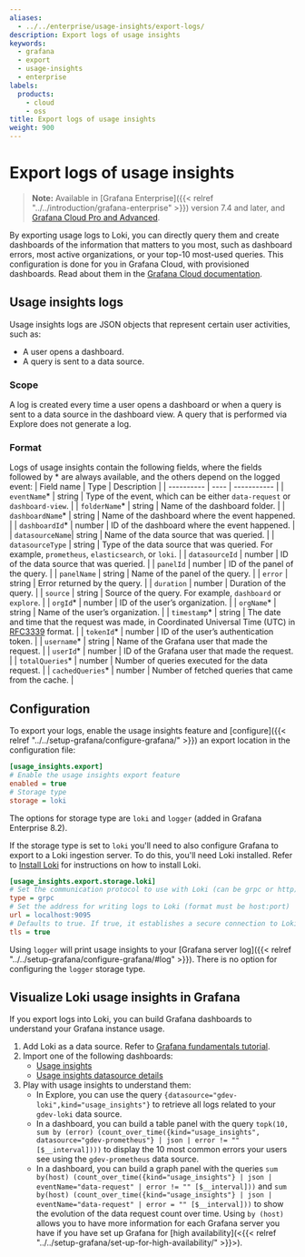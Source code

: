 ```yaml
---
aliases:
  - ../../enterprise/usage-insights/export-logs/
description: Export logs of usage insights
keywords:
  - grafana
  - export
  - usage-insights
  - enterprise
labels:
  products:
    - cloud
    - oss
title: Export logs of usage insights
weight: 900
---
```


# Export logs of usage insights

> **Note:** Available in [Grafana Enterprise]({{< relref "../../introduction/grafana-enterprise" >}}) version 7.4 and later, and [Grafana Cloud Pro and Advanced](/docs/grafana-cloud/).

By exporting usage logs to Loki, you can directly query them and create dashboards of the information that matters to you most, such as dashboard errors, most active organizations, or your top-10 most-used queries. This configuration is done for you in Grafana Cloud, with provisioned dashboards. Read about them in the [Grafana Cloud documentation](/docs/grafana-cloud/usage-insights/).

## Usage insights logs

Usage insights logs are JSON objects that represent certain user activities, such as:

- A user opens a dashboard.
- A query is sent to a data source.

### Scope

A log is created every time a user opens a dashboard or when a query is sent to a data source in the dashboard view. A query that is performed via Explore does not generate a log.

### Format

Logs of usage insights contain the following fields, where the fields followed by \* are always available, and the others depend on the logged event:
| Field name | Type | Description |
| ---------- | ---- | ----------- |
| `eventName`\* | string | Type of the event, which can be either `data-request` or `dashboard-view`. |
| `folderName`\* | string | Name of the dashboard folder. |
| `dashboardName`\* | string | Name of the dashboard where the event happened. |
| `dashboardId`\* | number | ID of the dashboard where the event happened. |
| `datasourceName`| string | Name of the data source that was queried. |
| `datasourceType` | string | Type of the data source that was queried. For example, `prometheus`, `elasticsearch`, or `loki`. |
| `datasourceId` | number | ID of the data source that was queried. |
| `panelId` | number | ID of the panel of the query. |
| `panelName` | string | Name of the panel of the query. |
| `error` | string | Error returned by the query. |
| `duration` | number | Duration of the query. |
| `source` | string | Source of the query. For example, `dashboard` or `explore`. |
| `orgId`\* | number | ID of the user’s organization. |
| `orgName`\* | string | Name of the user’s organization. |
| `timestamp`\* | string | The date and time that the request was made, in Coordinated Universal Time (UTC) in [RFC3339](https://tools.ietf.org/html/rfc3339#section-5.6) format. |
| `tokenId`\* | number | ID of the user’s authentication token. |
| `username`\* | string | Name of the Grafana user that made the request. |
| `userId`\* | number | ID of the Grafana user that made the request. |
| `totalQueries`\* | number | Number of queries executed for the data request. |
| `cachedQueries`\* | number | Number of fetched queries that came from the cache. |

## Configuration

To export your logs, enable the usage insights feature and [configure]({{< relref "../../setup-grafana/configure-grafana/" >}}) an export location in the configuration file:

```ini
[usage_insights.export]
# Enable the usage insights export feature
enabled = true
# Storage type
storage = loki
```

The options for storage type are `loki` and `logger` (added in Grafana Enterprise 8.2).

If the storage type is set to `loki` you'll need to also configure Grafana
to export to a Loki ingestion server. To do this, you'll need Loki installed.
Refer to [Install Loki](/docs/loki/latest/installation/) for instructions
on how to install Loki.

```ini
[usage_insights.export.storage.loki]
# Set the communication protocol to use with Loki (can be grpc or http)
type = grpc
# Set the address for writing logs to Loki (format must be host:port)
url = localhost:9095
# Defaults to true. If true, it establishes a secure connection to Loki
tls = true
```

Using `logger` will print usage insights to your [Grafana server log]({{< relref "../../setup-grafana/configure-grafana/#log" >}}).
There is no option for configuring the `logger` storage type.

## Visualize Loki usage insights in Grafana

If you export logs into Loki, you can build Grafana dashboards to understand your Grafana instance usage.

1. Add Loki as a data source. Refer to [Grafana fundamentals tutorial](/tutorials/grafana-fundamentals/#6).
1. Import one of the following dashboards:
   - [Usage insights](/grafana/dashboards/13785)
   - [Usage insights datasource details](/grafana/dashboards/13786)
1. Play with usage insights to understand them:
   - In Explore, you can use the query `{datasource="gdev-loki",kind="usage_insights"}` to retrieve all logs related to your `gdev-loki` data source.
   - In a dashboard, you can build a table panel with the query `topk(10, sum by (error) (count_over_time({kind="usage_insights", datasource="gdev-prometheus"} | json | error != "" [$__interval])))` to display the 10 most common errors your users see using the `gdev-prometheus` data source.
   - In a dashboard, you can build a graph panel with the queries `sum by(host) (count_over_time({kind="usage_insights"} | json | eventName="data-request" | error != "" [$__interval]))` and `sum by(host) (count_over_time({kind="usage_insights"} | json | eventName="data-request" | error = "" [$__interval]))` to show the evolution of the data request count over time. Using `by (host)` allows you to have more information for each Grafana server you have if you have set up Grafana for [high availability](<{{< relref "../../setup-grafana/set-up-for-high-availability/" >}}>).
